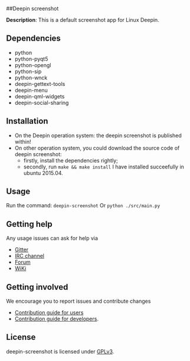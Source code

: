 ##Deepin screenshot

**Description**: This is a default screenshot app for Linux Deepin.

## Dependencies

- python
- python-pyqt5
- python-opengl
- python-sip
- python-wnck
- deepin-gettext-tools
- deepin-menu
- deepin-qml-widgets
- deepin-social-sharing

## Installation

- On the Deepin operation system: the deepin screenshot is published within!
- On other operation system, you could download the source code of deepin screenshot:
    - firstly, install the dependencies rightly;
    - secondly, run `make && make install`
I have installed succeefully in ubuntu 2015.04.

## Usage
Run the command: `deepin-screenshot` Or `python ./src/main.py`

## Getting help

Any usage issues can ask for help via

* [Gitter](https://gitter.im/orgs/linuxdeepin/rooms)
* [IRC channel](https://webchat.freenode.net/?channels=deepin)
* [Forum](https://bbs.deepin.org)
* [WiKi](http://wiki.deepin.org/)

## Getting involved

We encourage you to report issues and contribute changes

* [Contribution guide for users](http://wiki.deepin.org/index.php?title=Contribution_Guidelines_for_Users)
* [Contribution guide for developers](http://wiki.deepin.org/index.php?title=Contribution_Guidelines_for_Developers).

## License

deepin-screenshot is licensed under [GPLv3](LICENSE).
